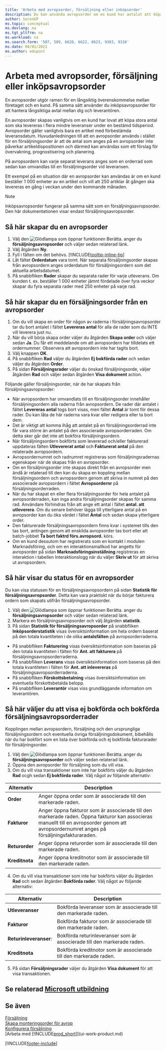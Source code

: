 ```yaml
---
title: 'Arbeta med avropsorder, försäljning eller inköpsorder'
description: Du kan använda avropsorder om en kund har avtalat att köpa stora antal som ska levereras i flera mindre leveranser under en bestämd tidsperiod. Detsamma gäller för inköp.
author: SorenGP
ms.topic: conceptual
ms.devlang: na
ms.tgt_pltfrm: na
ms.workload: na
ms.search.form: '507, 509, 6620, 6622, 6623, 9303, 9310'
ms.date: 04/01/2021
ms.author: edupont
---
```

# <a name="work-with-blanket-sales-orders-or-blanket-purchase-orders"></a><a name="work-with-blanket-sales-orders-or-blanket-purchase-orders"></a><a name="work-with-blanket-sales-orders-or-blanket-purchase-orders"></a>Arbeta med avropsorder, försäljning eller inköpsavropsorder

En avropsorder utgör ramen för en långsiktig överenskommelse mellan företaget och en kund. På samma sätt använder du inköpsavropsorder för att hantera långsiktiga avtal mellan dig och leverantören.

En avropsorder skapas vanligtvis om en kund har lovat att köpa stora antal som ska levereras i flera mindre leveranser under en bestämd tidsperiod. Avropsorder gäller vanligtvis bara en artikel med förbestämda leveransdatum. Huvudanledningen till att en avropsorder används i stället för en försäljningsorder är att de antal som anges på en avropsorder inte påverkar artikeldispositionen och därmed kan användas som ett förslag för övervakning, prognostisering och planering.

På avropsordern kan varje separat leverans anges som en orderrad som sedan kan omvandlas till en försäljningsorder vid leveransen.

Ett exempel på en situation där en avropsorder kan användas är om en kund beställer 1 000 enheter av en artikel och vill att 250 artiklar åt gången ska levereras en gång i veckan under den kommande månaden.

> [!NOTE]
> Inköpsavropsorder fungerar på samma sätt som en försäljningsavropsorder. Den här dokumentationen visar endast försäljningsavropsorder.

## <a name="to-create-a-blanket-sales-order"></a><a name="to-create-a-blanket-sales-order"></a><a name="to-create-a-blanket-sales-order"></a>Så här skapar du en avropsorder

1. Välj den ![Glödlampa som öppnar funktionen Berätta.](media/ui-search/search_small.png "Berätta för mig vad du vill göra") anger du **försäljningsavropsorder** och väljer sedan relaterad länk.  
2. Välj åtgärden **Ny**.  
3. Fyll i fälten om det behövs. [!INCLUDE[tooltip-inline-tip](includes/tooltip-inline-tip_md.md)]
4. Låt fältet **Orderdatum** vara tomt. När separata försäljningsorder skapas från avropsordern anges orderdatum för försäljningsordern som det aktuella arbetsdatumet.
5. På snabbfliken **Rader** skapar du separata rader för varje utleverans. Om kunden t. ex. beställer 1 000 enheter jämnt fördelade över fyra veckor skapar du fyra separata rader med 250 enheter på varje rad.  

## <a name="to-create-a-sales-order-from-a-blanket-sales-order"></a><a name="to-create-a-sales-order-from-a-blanket-sales-order"></a><a name="to-create-a-sales-order-from-a-blanket-sales-order"></a>Så här skapar du en försäljningsorder från en avropsorder

1. Om du vill skapa en order för någon av raderna i försäljningsavropsorder tar du bort antalet i fältet **Levereras antal** för alla de rader som du INTE vill leverera just nu.  
2. När du vill börja skapa order väljer du åtgärden **Skapa order** och väljer sedan **Ja**. Du får ett meddelande om att avropsordern har tilldelats ett ordernummer. Observera att avropsordern inte har tagits bort.  
3. Välj knappen **OK**.  
4. På snabbfliken **Rad** väljer du åtgärden **Ej bokförda rader** och sedan väljer du åtgärden **Order**.  
5. På sidan **Försäljningsrader** väljer du önskad försäljningsorde, väljer åtgärden **Rad** och väljer sedan åtgärden **Visa dokument** action.  

Följande gäller försäljningsorder, när de har skapats från försäljningsavropsorder:  

- När avropsordern har omvandlats till en försäljningsorder innehåller försäljningsordern alla raderna från avropsordern. De rader där antalet i fältet **Levereras antal** togs bort visas, men fältet **Antal** är tomt för dessa rader. Du kan låta de här raderna vara kvar eller redigera eller ta bort dem.  
- Det är viktigt att komma ihåg att antalet på en försäljningsorderrad inte får vara större än antalet på den associerade avropsorderraden. Om detta sker går det inte att bokföra försäljningsordern.  
- När försäljningsordern bokförts som levererad och/eller fakturerad uppdateras fälten **Utlevererat antal** och **Fakturerat antal** på den relaterade avropsordern.  
- Avropsordernumret och radnumret registreras som försäljningsradernas egenskaper när de skapas från en avropsorder.  
- Om en försäljningsorder inte skapas direkt från en avropsorder men ändå är relaterad till den kan du skapa en koppling mellan försäljningsordern och avropsordern genom att skriva in numret på den associerade avropsordern i fältet **Avropsordernr** på försäljningsorderraden.  
- När du har skapat en eller flera försäljningsorder för hela antalet på avropsorderraden, kan inga andra försäljningsorder skapas för samma rad. Användare förhindras från att ange ett antal i fältet **antal. att utleverera**. Om du senare behöver lägga till ytterligare antal på en avropsorder kan du öka värdet i fältet **Antal** och sedan skapa ytterligare order.  
- Den fakturerade försäljningsavropsordern finns kvar i systemet tills den tas bort, antingen genom att enskilda avropsorder tas bort eller att batch-jobbet **Ta bort faktrd förs.avropsord.** körs.  
- Om en kund dessutom har registrerats som en kontakt i modulen Marknadsföring, och om en interaktionsmallkod har angetts för avropsorder på sidan **Marknadsföringsinställning** registreras en interaktion i tabellen Interaktionslogg när du väljer **Skriv ut** för att skriva ut avropsordern.

## <a name="to-view-the-status-of-a-blanket-sales-order"></a><a name="to-view-the-status-of-a-blanket-sales-order"></a><a name="to-view-the-status-of-a-blanket-sales-order"></a>Så här visar du status för en avropsorder

Du kan visa statusen för en försäljningsavropsordern på sidan **Statistik för försäljningsavropsorder**. Detta kan vara praktiskt när du börjar fakturera ordern som skapats utifrån försäljningsavropsorder.  

1.  Välj den ![Glödlampa som öppnar funktionen Berätta.](media/ui-search/search_small.png "Berätta för mig vad du vill göra") anger du **försäljningsavropsorder** och väljer sedan relaterad länk.  
2.  Markera en försäljningsavropsorder och välj åtgärden **statistik**.  
3.  På sidan **Statistik för försäljningsavropsorder** på snabbfliken **Inköpsorderstatistik** visas översiktsinformation om hela ordern baserat på den totala kvantiteten i de olika **antalsfälten** på avropsorderraderna.  

- På snabbfliken **Fakturering** visas översiktsinformation som baseras på den totala kvantiteten i fälten för **Ant. att fakturera** på försäljningsavropsorderraderna.  
- På snabbfliken **Leverans** visas översiktsinformation som baseras på den totala kvantiteten i fälten för **Ant. att inlevereras** på försäljningsavropsorderraderna.  
- På snabbfliken **Förskottsbetalning** visas översiktsinformation om eventuella förskottsbetalda belopp.  
- På snabbfliken **Leverantör** visas viss grundläggande information om leverantören.

## <a name="to-view-unposted-and-posted-blanket-sales-order-lines"></a><a name="to-view-unposted-and-posted-blanket-sales-order-lines"></a><a name="to-view-unposted-and-posted-blanket-sales-order-lines"></a>Så här väljer du att visa ej bokförda och bokförda försäljningsavropsorderrader

Kopplingen mellan avropsordern, försäljning och den ursprungliga försäljningsordern och eventuella övriga försäljningsdokument, bibehålls när du har bokfört som en lista över bokförda och ej bokförda fakturarader för försäljningsorder.  

1. Välj den ![Glödlampa som öppnar funktionen Berätta.](media/ui-search/search_small.png "Berätta för mig vad du vill göra") anger du **försäljningsavropsorder** och väljer sedan relaterad länk.
2. Öppna den avropsorder för försäljning som du vill visa.
3. Om du vill visa transaktioner som inte har bokförts väljer du åtgärden **Rad** ocgh sedan **Ej bokförda rader**. Välj något av följande alternativ:  

|Alternativ|Description|
|--|--|
|**Order**|Anger öppna order som är associerade till den markerade raden.|
|**Fakturor**|Anger öppna fakturor som är associerade till den markerade raden. Öppna fakturor kan associeras manuellt till en avropsorder genom att avropsordernumret anges på försäljningsfakturaraden.|
|**Returorder**|Anger öppna returorder som är associerade till den markerade raden.|
|**Kreditnota**|Anger öppna kreditnotor som är associerade till den markerade raden.|

4. Om du vill visa transaktioner som inte har bokförts väljer du åtgärden **Rad** och sedan åtgärden **Bokförda rader**. Välj något av följande alternativ:  

|Alternativ|Description|
|---|----|
|**Utleveranser**|Bokförda leveranser som är associerade till den markerade raden.|
|**Fakturor**|Bokförda fakturor som är associerade till den markerade raden.|
|**Returinleveranser**:|Bokförda returinleveranser som är associerade till den markerade raden.|
|**Kreditnota**|Bokförda kreditnotor som är associerade till den markerade raden.|

5. På sidan **Försäljningsrader** väljer du åtgärden **Visa dokument** för att visa transaktionen.

## <a name="see-related-microsoft-training"></a><a name="see-related-microsoft-training"></a><a name="see-related-microsoft-training"></a>Se relaterad [Microsoft utbildning](/training/modules/create-sales-documents-dynamics-365-business-central/)

## <a name="see-also"></a><a name="see-also"></a><a name="see-also"></a>Se även

[Försäljning](sales-manage-sales.md)  
[Skapa monteringsorder för avrop](assembly-how-to-create-blanket-assembly-orders.md)  
[Konfigurera försäljning](sales-setup-sales.md)  
[Arbeta med [!INCLUDE[prod_short](includes/prod_short.md)]](ui-work-product.md)


[!INCLUDE[footer-include](includes/footer-banner.md)]
